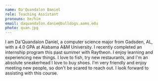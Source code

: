 ```yaml
---
name: Da'Quandalon Daniel
role: Teaching Assistant
pronouns: he/him
email: daquandalon.danie@bulldogs.aamu.edu
photo: quan.jpg
---
```


I am Da'Quandalon Daniel, a computer science major from Gadsden, AL, with a 4.0 GPA at Alabama A&M University. I recently completed an internship program this past summer with Raytheon. I enjoy learning and experiencing new things. I love to fish, try new restaurants, and I'm an absolute sneakerhead I love to buy shoes. I'm very friendly and enjoy meeting new people, so don't be scared to reach out. I look forward to assisting with this course.
